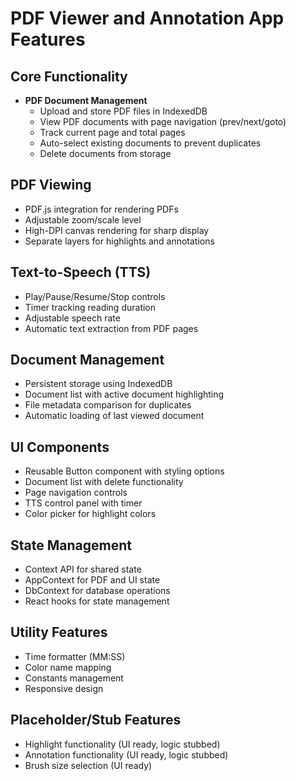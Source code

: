 # PDF Viewer and Annotation App Features

## Core Functionality
- **PDF Document Management**
  - Upload and store PDF files in IndexedDB
  - View PDF documents with page navigation (prev/next/goto)
  - Track current page and total pages
  - Auto-select existing documents to prevent duplicates
  - Delete documents from storage

## PDF Viewing
- PDF.js integration for rendering PDFs
- Adjustable zoom/scale level
- High-DPI canvas rendering for sharp display
- Separate layers for highlights and annotations

## Text-to-Speech (TTS)
- Play/Pause/Resume/Stop controls
- Timer tracking reading duration
- Adjustable speech rate
- Automatic text extraction from PDF pages

## Document Management
- Persistent storage using IndexedDB
- Document list with active document highlighting
- File metadata comparison for duplicates
- Automatic loading of last viewed document

## UI Components
- Reusable Button component with styling options
- Document list with delete functionality
- Page navigation controls
- TTS control panel with timer
- Color picker for highlight colors

## State Management
- Context API for shared state
- AppContext for PDF and UI state
- DbContext for database operations
- React hooks for state management

## Utility Features
- Time formatter (MM:SS)
- Color name mapping
- Constants management
- Responsive design

## Placeholder/Stub Features
- Highlight functionality (UI ready, logic stubbed)
- Annotation functionality (UI ready, logic stubbed)
- Brush size selection (UI ready)